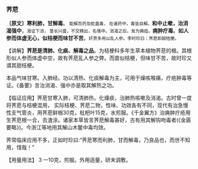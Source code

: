 ### 荠苨

**〔原文〕寒利肺，甘解毒**。<small> 能解百药及蛇蛊毒， 在诸药中，毒皆自解。</small>**和中止嗽，治消渴强中**，<small>渴证下消， 茎长兴盛，不交精出，名强中。消渴之后，发为痈疽。</small>**痈肿疔毒**。**如人参而体虚无心，似桔梗而味甘不苦**。<small>奸贾多用以乱人参。李时珍曰：荠苨即甜桔梗。</small>

【讲解】**荠苨是清肺、化痰、解毒之品**。为桔梗科多年生草本植物荠苨的根。其根形似人参而体虚中空，故有荠苨乱人参之弊。而苗似桔梗，但味甘不苦，故时珍又谓其甜桔梗。

本品气味甘寒。入肺经。功以清热、化痰解毒为主，可用于燥咳喉痛，疔疮肿毒等证。《备要》言治消渴、强中亦是取其解热之功。

【临证应用】荠苨甘寒入肺，可清肺热，化燥痰，治肺热咳嗽及消渴。古时曾一度将荠苨与桔梗混用， 实际桔梗、荠苨二物，性味、功效各有不同，现代有治急慢性支气管炎，用荠苨鲜根30克，枇杷叶15克，水煎服。《千金翼方》治痈肿疔疮用生荠苨根一合，去渣涂。诸家本草皆言荠苨解毒甚好，古有用其解钩吻毒者(《金匮要略》)。今浙江等地用其解山木鳖中毒均效。

荠常临床应用不多，正如时珍曰:“荠苨寒而利肺，甘而解毒，乃良品也，而世不知用，惜哉！”	

【用量用法】	3 —10克，煎服。外用适量，研末调敷。
